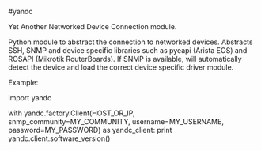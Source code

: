 #yandc

Yet Another Networked Device Connection module.

Python module to abstract the connection to networked devices. Abstracts SSH, SNMP and device specific libraries such as pyeapi (Arista EOS) and ROSAPI (Mikrotik RouterBoards). If SNMP is available, will automatically detect the device and load the correct device specific driver module.

Example:

import yandc

with yandc.factory.Client(HOST_OR_IP, snmp_community=MY_COMMUNITY, username=MY_USERNAME, password=MY_PASSWORD) as yandc_client:
    print yandc.client.software_version()

